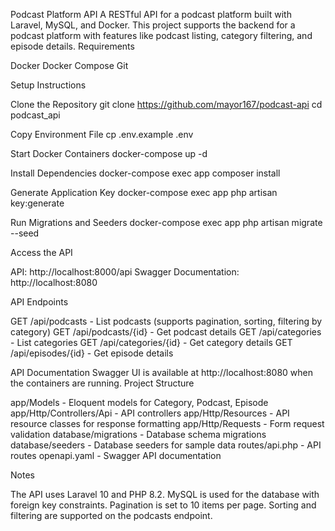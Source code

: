 Podcast Platform API
A RESTful API for a podcast platform built with Laravel, MySQL, and Docker. This project supports the backend for a podcast platform with features like podcast listing, category filtering, and episode details.
Requirements

Docker
Docker Compose
Git

Setup Instructions

Clone the Repository
git clone https://github.com/mayor167/podcast-api
cd podcast_api


Copy Environment File
cp .env.example .env


Start Docker Containers
docker-compose up -d


Install Dependencies
docker-compose exec app composer install


Generate Application Key
docker-compose exec app php artisan key:generate


Run Migrations and Seeders
docker-compose exec app php artisan migrate --seed


Access the API

API: http://localhost:8000/api
Swagger Documentation: http://localhost:8080



API Endpoints

GET /api/podcasts - List podcasts (supports pagination, sorting, filtering by category)
GET /api/podcasts/{id} - Get podcast details
GET /api/categories - List categories
GET /api/categories/{id} - Get category details
GET /api/episodes/{id} - Get episode details

API Documentation
Swagger UI is available at http://localhost:8080 when the containers are running.
Project Structure

app/Models - Eloquent models for Category, Podcast, Episode
app/Http/Controllers/Api - API controllers
app/Http/Resources - API resource classes for response formatting
app/Http/Requests - Form request validation
database/migrations - Database schema migrations
database/seeders - Database seeders for sample data
routes/api.php - API routes
openapi.yaml - Swagger API documentation

Notes

The API uses Laravel 10 and PHP 8.2.
MySQL is used for the database with foreign key constraints.
Pagination is set to 10 items per page.
Sorting and filtering are supported on the podcasts endpoint.

